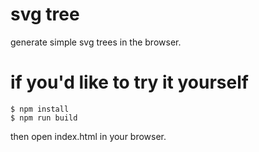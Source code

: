 # svg tree

generate simple svg trees in the browser.


# if you'd like to try it yourself

```
$ npm install
$ npm run build
```

then open index.html in your browser. 
